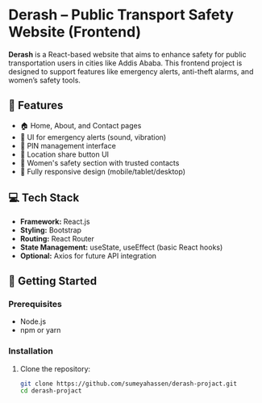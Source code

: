 # Derash – Public Transport Safety Website (Frontend)

**Derash** is a React-based website that aims to enhance safety for public transportation users in cities like Addis Ababa. This frontend project is designed to support features like emergency alerts, anti-theft alarms, and women’s safety tools.

## 🌟 Features

- 🏠 Home, About, and Contact pages
- 🚨 UI for emergency alerts (sound, vibration)
- 🔐 PIN management interface
- 📍 Location share button UI
- 👩 Women's safety section with trusted contacts
- 📱 Fully responsive design (mobile/tablet/desktop)

## 💻 Tech Stack

- **Framework:** React.js
- **Styling:**  Bootstrap 
- **Routing:** React Router
- **State Management:** useState, useEffect (basic React hooks)
- **Optional:** Axios for future API integration

## 🚀 Getting Started

### Prerequisites
- Node.js
- npm or yarn

### Installation

1. Clone the repository:
   ```bash
   git clone https://github.com/sumeyahassen/derash-projact.git
   cd derash-projact
